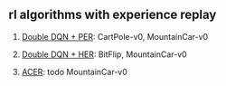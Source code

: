 ## rl algorithms with experience replay

1. [Double DQN + PER](https://arxiv.org/abs/1511.05952): CartPole-v0, MountainCar-v0

2. [Double DQN + HER](https://arxiv.org/abs/1707.01495): BitFlip, MountainCar-v0

3. [ACER](https://arxiv.org/abs/1611.01224): todo MountainCar-v0
